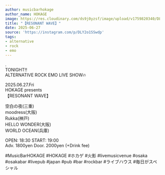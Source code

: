 ```yaml
---
author: musicbarhokage
author_name: HOKAGE
image: https://res.cloudinary.com/ds9j0yzsf/image/upload/v1759820340/DLY2o1SSwdp.jpg
title: "【RESONANT WAVE】"
date: 2025-06-27
source: 'https://instagram.com/p/DLY2o1SSwdp'
tags:
- alternative
- rock
- emo
---
```

.<br>
TONIGHT‼️<br>
ALTERNATIVE ROCK EMO LIVE SHOW🔥

2025.06.27.Fri<br>
HOKAGE presents<br>
【RESONANT WAVE】

空白の夜(三重)<br>
moodress(大阪)<br>
Rukka(神戸)<br>
HELLO WONDER(大阪)<br>
WORLD OCEAN(兵庫)

OPEN: 18:30 START: 19:00<br>
Adv. 1800yen Door. 2000yen (+Drink fee)

#MusicBarHOKAGE #HOKAGE #ホカゲ #火影 #livemusicvenue #osaka #osakabar #livepub #japan #pub #bar #rockbar #ライブハウス #毎日がスペシャル